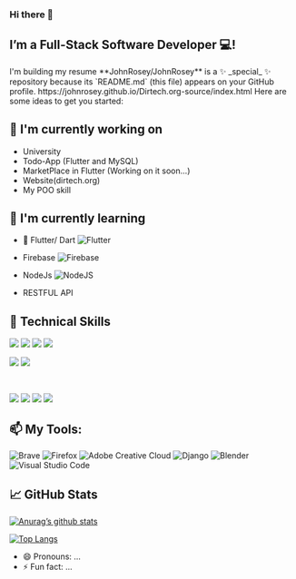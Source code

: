 ### Hi there 👋
<h2 align=“center”>
I’m a Full-Stack Software Developer 💻!
</h2>
I'm building my resume
**JohnRosey/JohnRosey** is a ✨ _special_ ✨ repository because its `README.md` (this file) appears on your GitHub profile.
https://johnrosey.github.io/Dirtech.org-source/index.html
Here are some ideas to get you started:

## 🔭 I'm currently working on

- University 
- Todo-App (Flutter and MySQL)
- MarketPlace in Flutter (Working on it soon...)
- Website(dirtech.org)
- My POO skill 

## 🌱 I'm currently learning

- 📱 Flutter/ Dart    ![Flutter](https://img.shields.io/badge/Flutter-%2302569B.svg?style=for-the-badge&logo=Flutter&logoColor=white)

- Firebase ![Firebase](https://img.shields.io/badge/firebase-%23039BE5.svg?style=for-the-badge&logo=firebase)

- NodeJs  ![NodeJS](https://img.shields.io/badge/node.js-6DA55F?style=for-the-badge&logo=node.js&logoColor=white)

- RESTFUL API
 
## 💼 Technical Skills
![](https://img.shields.io/badge/Code-JavaScript-informational?style=flat&logo=JavaScript&color=F7DF1E)
![](https://img.shields.io/badge/Code-HTML5-informational?style=flat&logo=HTML5&color=E34F26)
![](https://img.shields.io/badge/Code-PostgreSQL-informational?style=flat&logo=PostgreSQL&color=336791)
![](https://img.shields.io/badge/Code-SQLite-informational?style=flat&logo=SQLite&color=003B57)
</br>

![](https://img.shields.io/badge/Style-Bootstrap-informational?style=flat&logo=Bootstrap&color=7952B3)
![](https://img.shields.io/badge/Style-CSS3-informational?style=flat&logo=CSS3&color=1572B6)


</br>

![](https://img.shields.io/badge/Tools-NPM-informational?style=flat&logo=NPM&color=CB3837)
![](https://img.shields.io/badge/Tools-Heroku-informational?style=flat&logo=Heroku&color=430098)
![](https://img.shields.io/badge/Tools-Git-informational?style=flat&logo=Git&color=F05032)
![](https://img.shields.io/badge/Tools-GitHub-informational?style=flat&logo=GitHub&color=181717)

## 📫 My Tools:
![Brave](https://img.shields.io/badge/Brave-FB542B?style=for-the-badge&logo=Brave&logoColor=white)
![Firefox](https://img.shields.io/badge/Firefox-FF7139?style=for-the-badge&logo=Firefox-Browser&logoColor=white)
![Adobe Creative Cloud](https://img.shields.io/badge/Adobe%20Creative%20Cloud-DA1F26.svg?style=for-the-badge&logo=Adobe%20Creative%20Cloud&logoColor=white)
![Django](https://img.shields.io/badge/django-%23092E20.svg?style=for-the-badge&logo=django&logoColor=white)
![Blender](https://img.shields.io/badge/blender-%23F5792A.svg?style=for-the-badge&logo=blender&logoColor=white)
![Visual Studio Code](https://img.shields.io/badge/Visual%20Studio%20Code-0078d7.svg?style=for-the-badge&logo=visual-studio-code&logoColor=white)

## 📈 GitHub Stats 
[![Anurag’s github stats](https://github-readme-stats.vercel.app/api?username=JohnRosey&show_icons=true&theme=radical)](https://github.com/JohnRosey)

[![Top Langs](https://github-readme-stats.vercel.app/api/top-langs/?username=JohnRosey&layout=compact&langs_count=10&&hide_progress=true)](https://github.com/JohnRosey)

- 😄 Pronouns: ...
- ⚡ Fun fact: ...

